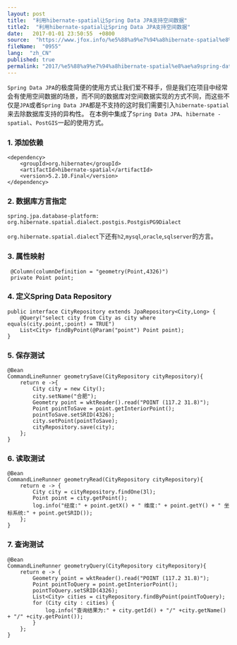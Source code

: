 ```yaml
---
layout: post
title:  "利用hibernate-spatial让Spring Data JPA支持空间数据"
title2:  "利用hibernate-spatial让Spring Data JPA支持空间数据"
date:   2017-01-01 23:50:55  +0800
source:  "https://www.jfox.info/%e5%88%a9%e7%94%a8hibernate-spatial%e8%ae%a9spring-data-jpa%e6%94%af%e6%8c%81%e7%a9%ba%e9%97%b4%e6%95%b0%e6%8d%ae.html"
fileName:  "0955"
lang:  "zh_CN"
published: true
permalink: "2017/%e5%88%a9%e7%94%a8hibernate-spatial%e8%ae%a9spring-data-jpa%e6%94%af%e6%8c%81%e7%a9%ba%e9%97%b4%e6%95%b0%e6%8d%ae.html"
---
```


`Spring Data JPA`的极度简便的使用方式让我们爱不释手，但是我们在项目中经常会有使用空间数据的场景，而不同的数据库对空间数据实现的方式不同，而这些不仅是`JPA`或者`Spring Data JPA`都是不支持的这时我们需要引入`hibernate-spatial`来去除数据库支持的异构性。
在本例中集成了`Spring Data JPA`、`hibernate -spatial`、`PostGIS`一起的使用方式。

### 1. 添加依赖

    <dependency>
        <groupId>org.hibernate</groupId>
        <artifactId>hibernate-spatial</artifactId>
        <version>5.2.10.Final</version>
    </dependency>
    

### 2. 数据库方言指定

    spring.jpa.database-platform: org.hibernate.spatial.dialect.postgis.PostgisPG9Dialect
    

`org.hibernate.spatial.dialect`下还有`h2`,`mysql`,`oracle`,`sqlserver`的方言。

### 3. 属性映射

     @Column(columnDefinition = "geometry(Point,4326)")
     private Point point;
    

### 4. 定义Spring Data Repository

    public interface CityRepository extends JpaRepository<City,Long> {
        @Query("select city from City as city where equals(city.point,:point) = TRUE")
        List<City> findByPoint(@Param("point") Point point);
    }
    

### 5. 保存测试

    @Bean
    CommandLineRunner geometrySave(CityRepository cityRepository){
        return e ->{
            City city = new City();
            city.setName("合肥");
            Geometry point = wktReader().read("POINT (117.2 31.8)");
            Point pointToSave = point.getInteriorPoint();
            pointToSave.setSRID(4326);
            city.setPoint(pointToSave);
            cityRepository.save(city);
        };
    }
    

### 6. 读取测试

    
    @Bean
    CommandLineRunner geometryRead(CityRepository cityRepository){
        return e -> {
            City city = cityRepository.findOne(3l);
            Point point = city.getPoint();
            log.info("经度:" + point.getX() + " 维度:" + point.getY() + " 坐标系统:" + point.getSRID());
        };
    }
    

### 7. 查询测试

    @Bean
    CommandLineRunner geometryQuery(CityRepository cityRepository){
        return e -> {
            Geometry point = wktReader().read("POINT (117.2 31.8)");
            Point pointToQuery = point.getInteriorPoint();
            pointToQuery.setSRID(4326);
            List<City> cities = cityRepository.findByPoint(pointToQuery);
            for (City city : cities) {
                log.info("查询结果为:" + city.getId() + "/" +city.getName() + "/" +city.getPoint());
            }
        };
    }
